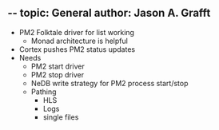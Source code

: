 --
topic: General
author: Jason A. Grafft
---
- PM2 Folktale driver for list working
    - Monad architecture is helpful
- Cortex pushes PM2 status updates
- Needs
    - PM2 start driver
    - PM2 stop driver
    - NeDB write strategy for PM2 process start/stop
    - Pathing
        - HLS
        - Logs
        - single files